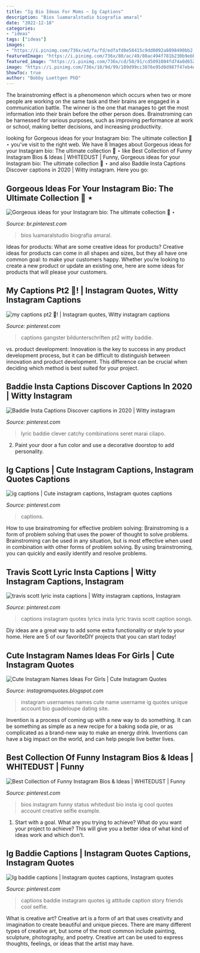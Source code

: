 ```yaml
---
title: "Ig Bio Ideas For Moms ~ Ig Captions"
description: "Bios luamaralstudio biografia amaral"
date: "2022-12-18"
categories:
- "ideas"
tags: ["ideas"]
images:
- "https://i.pinimg.com/736x/ed/fa/fd/edfafd0e58415c9dd0092a8898490bb2.jpg"
featuredImage: "https://i.pinimg.com/736x/80/ac/49/80ac494f781b230b9ebb9632d6d18344.jpg"
featured_image: "https://i.pinimg.com/736x/cd/50/91/cd5091004fd74a0d652fd6ccd9a196df.jpg"
image: "https://i.pinimg.com/736x/10/9d/99/109d99cc3876e95d0d987f47eb4d20dc.jpg"
ShowToc: true
author: "Bobby Luettgen PhD"
---
```



The brainstroming effect is a phenomenon which occurs when two or more people are working on the same task and their brains are engaged in a communication battle. The winner is the one that manages to get the most information into their brain before the other person does. Brainstroming can be harnessed for various purposes, such as improving performance at work or school, making better decisions, and increasing productivity.

	

		
looking for Gorgeous ideas for your Instagram bio: The ultimate collection 💎 ⋆ you've visit to the right web. We have 8 Images about Gorgeous ideas for your Instagram bio: The ultimate collection 💎 ⋆ like Best Collection of Funny Instagram Bios &amp; Ideas | WHITEDUST | Funny, Gorgeous ideas for your Instagram bio: The ultimate collection 💎 ⋆ and also Baddie Insta Captions Discover captions in 2020 | Witty instagram. Here you go:
		
    
## Gorgeous Ideas For Your Instagram Bio: The Ultimate Collection 💎 ⋆

<img loading=lazy src="https://i.pinimg.com/736x/ed/fa/fd/edfafd0e58415c9dd0092a8898490bb2.jpg" onerror="this.onerror=null;this.src='https://tse2.mm.bing.net/th?id=OIP.f5c2t_m9NgVjvxfQB1seEwHaLG&amp;pid=15.1';" alt="Gorgeous ideas for your Instagram bio: The ultimate collection 💎 ⋆">

_Source: br.pinterest.com_

>bios luamaralstudio biografia amaral. 

	

Ideas for products: What are some creative ideas for products?
Creative ideas for products can come in all shapes and sizes, but they all have one common goal: to make your customers happy. Whether you’re looking to create a new product or update an existing one, here are some ideas for products that will please your customers.

    
## My Captions Pt2 🧤! | Instagram Quotes, Witty Instagram Captions

<img loading=lazy src="https://i.pinimg.com/736x/bf/96/d2/bf96d2553f2e6af643144d2582c393a2.jpg" onerror="this.onerror=null;this.src='https://tse4.mm.bing.net/th?id=OIP.rpB5pjvoUMUv48P-ed7KNwHaNK&amp;pid=15.1';" alt="my captions pt2 🧤! | Instagram quotes, Witty instagram captions">

_Source: pinterest.com_

>captions gangster bildunterschriften pt2 witty baddie. 

	

vs. product development:
Innovation is the key to success in any product development process, but it can be difficult to distinguish between innovation and product development. This difference can be crucial when deciding which method is best suited for your project.

    
## Baddie Insta Captions Discover Captions In 2020 | Witty Instagram

<img loading=lazy src="https://i.pinimg.com/736x/80/ac/49/80ac494f781b230b9ebb9632d6d18344.jpg" onerror="this.onerror=null;this.src='https://tse3.mm.bing.net/th?id=OIP.daum-dPCOh-5mpU5asQArAHaNK&amp;pid=15.1';" alt="Baddie Insta Captions Discover captions in 2020 | Witty instagram">

_Source: pinterest.com_

>lyric baddie clever catchy combinations seret marai cilapo. 

	

2. Paint your door a fun color and use a decorative doorstop to add personality.

    
## Ig Captions | Cute Instagram Captions, Instagram Quotes Captions

<img loading=lazy src="https://i.pinimg.com/736x/cd/50/91/cd5091004fd74a0d652fd6ccd9a196df.jpg" onerror="this.onerror=null;this.src='https://tse4.mm.bing.net/th?id=OIP.xrg5puiby52CNBrSGUy0hAHaNE&amp;pid=15.1';" alt="ig captions | Cute instagram captions, Instagram quotes captions">

_Source: pinterest.com_

>captions. 

	

How to use brainstroming for effective problem solving:
Brainstroming is a form of problem solving that uses the power of thought to solve problems. Brainstroming can be used in any situation, but is most effective when used in combination with other forms of problem solving. By using brainstroming, you can quickly and easily identify and resolve problems.

    
## Travis Scott Lyric Insta Captions | Witty Instagram Captions, Instagram

<img loading=lazy src="https://i.pinimg.com/736x/cb/1a/28/cb1a284dd82f5a119f9a7bf629e8b083.jpg" onerror="this.onerror=null;this.src='https://tse1.mm.bing.net/th?id=OIP.uU_nrxnAjtjLcOUvIGWz4AHaKL&amp;pid=15.1';" alt="travis scott lyric insta captions | Witty instagram captions, Instagram">

_Source: pinterest.com_

>captions instagram quotes lyrics insta lyric travis scott caption songs. 

	

Diy ideas are a great way to add some extra functionality or style to your home. Here are 5 of our favoriteDIY projects that you can start today!

    
## Cute Instagram Names Ideas For Girls | Cute Instagram Quotes

<img loading=lazy src="http://3.bp.blogspot.com/-Cgzae45YEd0/Vl9FM1IBKFI/AAAAAAAAA9o/KY1yOXsB2Ik/s1600/instagram-username-ideas456g.jpg" onerror="this.onerror=null;this.src='https://tse3.mm.bing.net/th?id=OIP.OLWs0y8fHZ4lNhqlT3k17QHaEt&amp;pid=15.1';" alt="Cute Instagram Names Ideas For Girls | Cute Instagram Quotes">

_Source: instagramquotes.blogspot.com_

>instagram usernames names cute name username ig quotes unique account bio guadeloupe dating site. 

	

Invention is a process of coming up with a new way to do something. It can be something as simple as a new recipe for a baking soda pie, or as complicated as a brand-new way to make an energy drink. Inventions can have a big impact on the world, and can help people live better lives.

    
## Best Collection Of Funny Instagram Bios &amp; Ideas | WHITEDUST | Funny

<img loading=lazy src="https://i.pinimg.com/736x/10/9d/99/109d99cc3876e95d0d987f47eb4d20dc.jpg" onerror="this.onerror=null;this.src='https://tse4.mm.bing.net/th?id=OIP.g3QDwVbooMzeKBDWzmLVEgHaNK&amp;pid=15.1';" alt="Best Collection of Funny Instagram Bios &amp; Ideas | WHITEDUST | Funny">

_Source: pinterest.com_

>bios instagram funny status whitedust bio insta ig cool quotes account creative selfie example. 

	

1. Start with a goal. What are you trying to achieve? What do you want your project to achieve? This will give you a better idea of what kind of ideas work and which don't. 

    
## Ig Baddie Captions | Instagram Quotes Captions, Instagram Quotes

<img loading=lazy src="https://i.pinimg.com/736x/a3/18/ea/a318ea7cbb8d96d75b6f4284744a1501.jpg" onerror="this.onerror=null;this.src='https://tse4.mm.bing.net/th?id=OIP.N-oBYMODUtm4HQwDwTK3TwHaNK&amp;pid=15.1';" alt="Ig baddie captions | Instagram quotes captions, Instagram quotes">

_Source: pinterest.com_

>captions baddie instagram quotes ig attitude caption story friends cool selfie. 

	

What is creative art?
Creative art is a form of art that uses creativity and imagination to create beautiful and unique pieces. There are many different types of creative art, but some of the most common include painting, sculpture, photography, and poetry. Creative art can be used to express thoughts, feelings, or ideas that the artist may have.

